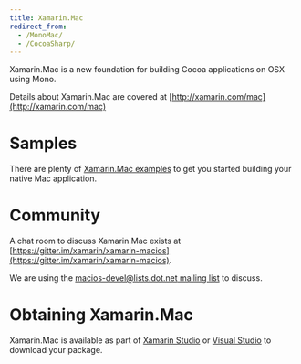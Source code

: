 ```yaml
---
title: Xamarin.Mac
redirect_from:
  - /MonoMac/
  - /CocoaSharp/
---
```


Xamarin.Mac is a new foundation for building Cocoa applications on OSX using Mono.

Details about Xamarin.Mac are covered at [http://xamarin.com/mac](http://xamarin.com/mac)

Samples
=======

There are plenty of [Xamarin.Mac examples](https://developer.xamarin.com/samples/mac/all/) to get you started building your native Mac application.

Community
=========

A chat room to discuss Xamarin.Mac exists at [https://gitter.im/xamarin/xamarin-macios](https://gitter.im/xamarin/xamarin-macios).

We are using the [macios-devel@lists.dot.net mailing list](https://lists.dot.net/mailman/listinfo/macios-devel) to discuss.

Obtaining Xamarin.Mac
=====================

Xamarin.Mac is available as part of [Xamarin Studio](https://www.xamarin.com/studio) or [Visual Studio](https://www.visualstudio.com/en-us/visual-studio-homepage-vs.aspx) to download your package.


